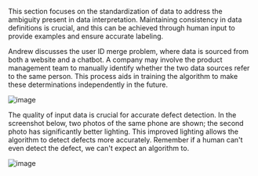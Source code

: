 This section focuses on the standardization of data to address the ambiguity present in data interpretation. Maintaining consistency in data definitions is crucial, and this can be achieved through human input to provide examples and ensure accurate labeling.

Andrew discusses the user ID merge problem, where data is sourced from both a website and a chatbot. A company may involve the product management team to manually identify whether the two data sources refer to the same person. This process aids in training the algorithm to make these determinations independently in the future.

![image](https://github.com/user-attachments/assets/76c2cfb5-79fa-4752-ac7d-16ca2baf5fc1)

The quality of input data is crucial for accurate defect detection. In the screenshot below, two photos of the same phone are shown; the second photo has significantly better lighting. This improved lighting allows the algorithm to detect defects more accurately.  Remember if a human can't even detect the defect, we can't expect an algorithm to.

![image](https://github.com/user-attachments/assets/4af772dc-3689-4616-b277-da0962679ab0)

